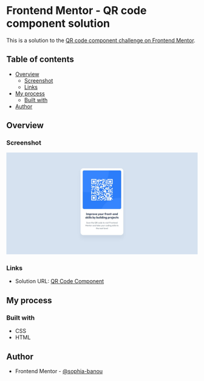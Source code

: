 # Frontend Mentor - QR code component solution

This is a solution to the [QR code component challenge on Frontend Mentor](https://www.frontendmentor.io/challenges/qr-code-component-iux_sIO_H).
## Table of contents

- [Overview](#overview)
  - [Screenshot](#screenshot)
  - [Links](#links)
- [My process](#my-process)
  - [Built with](#built-with)
- [Author](#author)


## Overview

### Screenshot

![](./images/screenshot.jpg)

### Links

- Solution URL: [QR Code Component](https://sophia-banou.github.io/frontend-mentor/qr-code-component-main/)

## My process

### Built with

- CSS
- HTML


## Author

- Frontend Mentor - [@sophia-banou](https://www.frontendmentor.io/profile/sophia-banou)